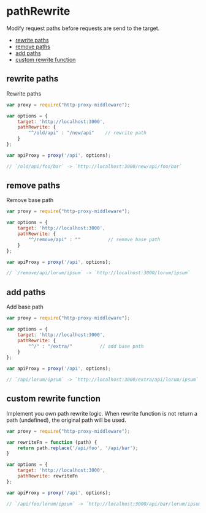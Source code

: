 # pathRewrite

Modify request paths before requests are send to the target.

<!-- MarkdownTOC autolink=true bracket=round -->

- [rewrite paths](#rewrite-paths)
- [remove paths](#remove-paths)
- [add paths](#add-paths)
- [custom rewrite function](#custom-rewrite-function)

<!-- /MarkdownTOC -->


## rewrite paths

Rewrite paths

```javascript
var proxy = require("http-proxy-middleware");

var options = {
    target: 'http://localhost:3000',
    pathRewrite: {
        "^/old/api" : "/new/api"    // rewrite path
    }
};

var apiProxy = proxy('/api', options);

// `/old/api/foo/bar` -> `http://localhost:3000/new/api/foo/bar`
```

## remove paths

Remove base path

```javascript
var proxy = require("http-proxy-middleware");

var options = {
    target: 'http://localhost:3000',
    pathRewrite: {
        "^/remove/api" : ""          // remove base path
    }
};

var apiProxy = proxy('/api', options);

// `/remove/api/lorum/ipsum` -> `http://localhost:3000/lorum/ipsum`
```

## add paths

Add base path 

```javascript
var proxy = require("http-proxy-middleware");

var options = {
    target: 'http://localhost:3000',
    pathRewrite: {
        "^/" : "/extra/"          // add base path
    }
};

var apiProxy = proxy('/api', options);

// `/api/lorum/ipsum` -> `http://localhost:3000/extra/api/lorum/ipsum`
```

## custom rewrite function

Implement you own path rewrite logic.
When rewrite function is not return a path (undefined), the original path will be used.

```javascript
var proxy = require("http-proxy-middleware");

var rewriteFn = function (path) {
    return path.replace('/api/foo', '/api/bar');
}

var options = {
    target: 'http://localhost:3000',
    pathRewrite: rewriteFn
};

var apiProxy = proxy('/api', options);

// `/api/foo/lorum/ipsum` -> `http://localhost:3000/api/bar/lorum/ipsum`
```
